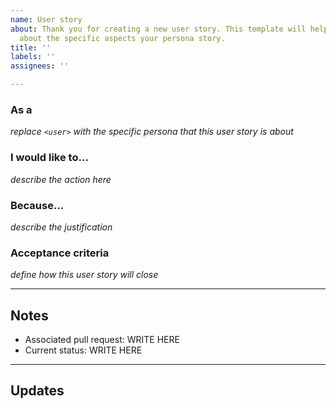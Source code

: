 ```yaml
---
name: User story
about: Thank you for creating a new user story. This template will help you think
  about the specific aspects your persona story.
title: ''
labels: ''
assignees: ''

---
```


### As a <user>

*replace `<user>` with the specific persona that this user story is about*

### I would like to...

*describe the action here*

### Because...

*describe the justification*

### Acceptance criteria

*define how this user story will close*

---

## Notes

* Associated pull request: WRITE HERE
* Current status: WRITE HERE

---

## Updates
